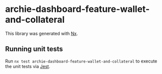 # archie-dashboard-feature-wallet-and-collateral

This library was generated with [Nx](https://nx.dev).

## Running unit tests

Run `nx test archie-dashboard-feature-wallet-and-collateral` to execute the unit tests via [Jest](https://jestjs.io).
